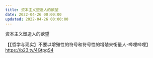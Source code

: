 ```yaml
---
title: 资本主义塑造人的欲望
date: 2022-04-26 00:00:00
updated: 2022-04-26 00:00:00
---
```


资本主义塑造人的欲望

【【哲学与现实】不要以增殖性的符号和符号性的增殖来衡量人-哔哩哔哩】 https://b23.tv/4GtpqS4
